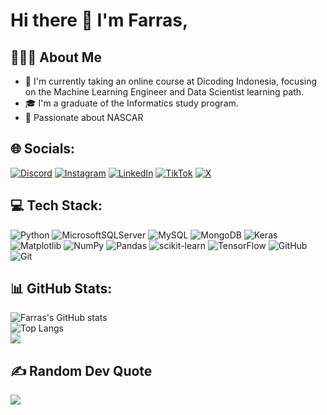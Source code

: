 # Hi there 👋 I'm Farras,
## 👨🏻‍💻 About Me
- 🔭 I'm currently taking an online course at Dicoding Indonesia, focusing on the Machine Learning Engineer and Data Scientist learning path.
- 🎓 I'm a graduate of the Informatics study program.
- 🏁 Passionate about NASCAR<br>

## 🌐 Socials:
[![Discord](https://img.shields.io/badge/Discord-%237289DA.svg?logo=discord&logoColor=white)](https://discord.gg/zerozer#8507) [![Instagram](https://img.shields.io/badge/Instagram-%23E4405F.svg?logo=Instagram&logoColor=white)](https://instagram.com/farras.nhr) [![LinkedIn](https://img.shields.io/badge/LinkedIn-%230077B5.svg?logo=linkedin&logoColor=white)](https://linkedin.com/in/farrasnhr) [![TikTok](https://img.shields.io/badge/TikTok-%23000000.svg?logo=TikTok&logoColor=white)](https://tiktok.com/@farras.nhr) [![X](https://img.shields.io/badge/X-black.svg?logo=X&logoColor=white)](https://x.com/farras_nhr) 

## 💻 Tech Stack:
![Python](https://img.shields.io/badge/python-3670A0?style=plastic&logo=python&logoColor=ffdd54) ![MicrosoftSQLServer](https://img.shields.io/badge/Microsoft%20SQL%20Server-CC2927?style=plastic&logo=microsoft%20sql%20server&logoColor=white) ![MySQL](https://img.shields.io/badge/mysql-4479A1.svg?style=plastic&logo=mysql&logoColor=white) ![MongoDB](https://img.shields.io/badge/MongoDB-%234ea94b.svg?style=plastic&logo=mongodb&logoColor=white) ![Keras](https://img.shields.io/badge/Keras-%23D00000.svg?style=plastic&logo=Keras&logoColor=white) ![Matplotlib](https://img.shields.io/badge/Matplotlib-%23ffffff.svg?style=plastic&logo=Matplotlib&logoColor=black) ![NumPy](https://img.shields.io/badge/numpy-%23013243.svg?style=plastic&logo=numpy&logoColor=white) ![Pandas](https://img.shields.io/badge/pandas-%23150458.svg?style=plastic&logo=pandas&logoColor=white) ![scikit-learn](https://img.shields.io/badge/scikit--learn-%23F7931E.svg?style=plastic&logo=scikit-learn&logoColor=white) ![TensorFlow](https://img.shields.io/badge/TensorFlow-%23FF6F00.svg?style=plastic&logo=TensorFlow&logoColor=white) ![GitHub](https://img.shields.io/badge/github-%23121011.svg?style=plastic&logo=github&logoColor=white) ![Git](https://img.shields.io/badge/git-%23F05033.svg?style=plastic&logo=git&logoColor=white)


## 📊 GitHub Stats:
![Farras's GitHub stats](https://github-readme-stats.vercel.app/api?username=farrasnhr&show_icons=true&theme=radical&rank_icon=github)<br>
![Top Langs](https://github-readme-stats.vercel.app/api/top-langs/?username=farrasnhr&layout=compact&theme=radical&card_width=468)<br>
![](https://github-readme-streak-stats.herokuapp.com/?user=farrasnhr&theme=radical&hide_border=false)<br>





## ✍️ Random Dev Quote
![](https://quotes-github-readme.vercel.app/api?type=vetical&theme=radical)

<!-- Proudly created with GPRM ( https://gprm.itsvg.in ) 
## 🌐 Socials:
[![Discord](https://img.shields.io/badge/Discord-%237289DA.svg?logo=discord&logoColor=white)](https://discord.gg/zerozer#8507) [![Instagram](https://img.shields.io/badge/Instagram-%23E4405F.svg?logo=Instagram&logoColor=white)](https://instagram.com/farras.nhr) [![LinkedIn](https://img.shields.io/badge/LinkedIn-%230077B5.svg?logo=linkedin&logoColor=white)](https://linkedin.com/in/farrasnhr) [![TikTok](https://img.shields.io/badge/TikTok-%23000000.svg?logo=TikTok&logoColor=white)](https://tiktok.com/@farras.nhr) [![X](https://img.shields.io/badge/X-black.svg?logo=X&logoColor=white)](https://x.com/farras_nhr) 

# 💻 Tech Stack:
![Python](https://img.shields.io/badge/python-3670A0?style=plastic&logo=python&logoColor=ffdd54) ![MicrosoftSQLServer](https://img.shields.io/badge/Microsoft%20SQL%20Server-CC2927?style=plastic&logo=microsoft%20sql%20server&logoColor=white) ![MySQL](https://img.shields.io/badge/mysql-4479A1.svg?style=plastic&logo=mysql&logoColor=white) ![MongoDB](https://img.shields.io/badge/MongoDB-%234ea94b.svg?style=plastic&logo=mongodb&logoColor=white) ![Keras](https://img.shields.io/badge/Keras-%23D00000.svg?style=plastic&logo=Keras&logoColor=white) ![Matplotlib](https://img.shields.io/badge/Matplotlib-%23ffffff.svg?style=plastic&logo=Matplotlib&logoColor=black) ![NumPy](https://img.shields.io/badge/numpy-%23013243.svg?style=plastic&logo=numpy&logoColor=white) ![Pandas](https://img.shields.io/badge/pandas-%23150458.svg?style=plastic&logo=pandas&logoColor=white) ![scikit-learn](https://img.shields.io/badge/scikit--learn-%23F7931E.svg?style=plastic&logo=scikit-learn&logoColor=white) ![TensorFlow](https://img.shields.io/badge/TensorFlow-%23FF6F00.svg?style=plastic&logo=TensorFlow&logoColor=white) ![GitHub](https://img.shields.io/badge/github-%23121011.svg?style=plastic&logo=github&logoColor=white) ![Git](https://img.shields.io/badge/git-%23F05033.svg?style=plastic&logo=git&logoColor=white)
# 📊 GitHub Stats:
![](https://github-readme-stats.vercel.app/api?username=farrasnhr&theme=radical&hide_border=false&include_all_commits=true&count_private=false)<br/>
![](https://github-readme-streak-stats.herokuapp.com/?user=farrasnhr&theme=radical&hide_border=false)<br/>
![](https://github-readme-stats.vercel.app/api/top-langs/?username=farrasnhr&theme=radical&hide_border=false&include_all_commits=true&count_private=false&layout=compact)


<h3 align="left">Connect with me:</h3>
<p align="left">
<a href="https://linkedin.com/in/farrasnhr" target="blank"><img align="center" src="https://cdn.jsdelivr.net/npm/simple-icons@3.0.1/icons/linkedin.svg" alt="farrasnhr" height="30" width="40" /></a>
<a href="https://instagram.com/farras.nhr" target="blank"><img align="center" src="https://cdn.jsdelivr.net/npm/simple-icons@3.0.1/icons/instagram.svg" alt="farras.nhr" height="30" width="40" /></a>
<a href="https://github.com/farrasnhr" target="blank"><img align="center" src="https://cdn.jsdelivr.net/npm/simple-icons@3.0.1/icons/github.svg" alt="farras.nhr" height="30" width="40" /></a>
<a href="https://x.com/farras_nhr" target="blank"><img align="center" src="https://photos.app.goo.gl/rd3hpHJda38R3ioa6" alt="farras.nhr" height="30" width="40" /></a>
</p>

-->

<!--
**farrasnhr/farrasnhr** is a ✨ _special_ ✨ repository because its `README.md` (this file) appears on your GitHub profile.
<a href="https://x.com/farras_nhr" target="blank"><img align="center" src="https://photos.app.goo.gl/ccg1um3MZ8up7TF36" alt="farras.nhr" height="30" width="40" /></a>
Here are some ideas to get you started:
https://raw.githubusercontent.com/rahuldkjain/github-profile-readme-generator/master/src/images/icons/Social/github.svg
- 🔭 I’m currently working on ...
- 🌱 I’m currently learning Machine Learning
- 👯 I’m looking to collaborate on ...
- 🤔 I’m looking for help with ...
- 💬 Ask me about ...
- 📫 How to reach me: ...
- 😄 Pronouns: ...
- ⚡ Fun fact: ...
-->
